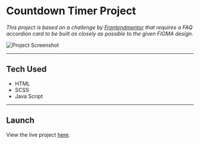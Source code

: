 # Countdown Timer Project

*This project is based on a challenge by [Frontendmentor](https://www.frontendmentor.io/challenges/faq-accordion-card-XlyjD0Oam/hub/faq-accordion-card-Iffk00jPC) that requires a FAQ accordion card to be built as closely as possible to the given FIGMA design.*

![Project Screenshot](/images/project.png)

---
## Tech Used

- HTML
- SCSS
- Java Script

---
## Launch
View the live project [here](https://affectionate-swartz-538610.netlify.app/).
